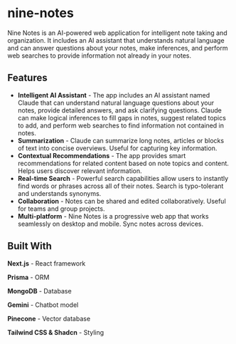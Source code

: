 # nine-notes

Nine Notes is an AI-powered web application for intelligent note taking and organization. It includes an AI assistant that understands natural language and can answer questions about your notes, make inferences, and perform web searches to provide information not already in your notes.

## Features
- **Intelligent AI Assistant** - The app includes an AI assistant named Claude that can understand natural language questions about your notes, provide detailed answers, and ask clarifying questions. Claude can make logical inferences to fill gaps in notes, suggest related topics to add, and perform web searches to find information not contained in notes.
- **Summarization** - Claude can summarize long notes, articles or blocks of text into concise overviews. Useful for capturing key information.
- **Contextual Recommendations** - The app provides smart recommendations for related content based on note topics and content. Helps users discover relevant information.
- **Real-time Search** - Powerful search capabilities allow users to instantly find words or phrases across all of their notes. Search is typo-tolerant and understands synonyms.
- **Collaboration** - Notes can be shared and edited collaboratively. Useful for teams and group projects.
- **Multi-platform** - Nine Notes is a progressive web app that works seamlessly on desktop and mobile. Sync notes across devices.

## Built With
**Next.js** - React framework

**Prisma** - ORM

**MongoDB** - Database

**Gemini** - Chatbot model

**Pinecone** - Vector database

**Tailwind CSS & Shadcn** - Styling
